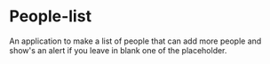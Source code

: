 # People-list
An application to make a list of people that can add more people and show's an alert if you leave in blank one of the placeholder.
